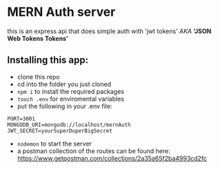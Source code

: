 # MERN Auth server

this is an express api that does simple auth with 'jwt tokens' _AKA_ **'JSON Web Tokens Tokens'**

## Installing this app:

* clone this repo
* cd into the folder you just cloned
* `npm i` to install the required packages
* `touch .env` for enviromental variables
* put the following in your .env file:
```
PORT=3001
MONGODB_URI=mongodb://localhost/mernAuth
JWT_SECRET=yourSuperDuperBigSecret
```
* `nodemon` to start the server
* a postman collection of the routes can be found here: https://www.getpostman.com/collections/2a35a65f2ba4993cd2fc